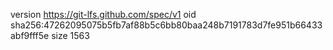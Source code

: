 version https://git-lfs.github.com/spec/v1
oid sha256:47262095075b5fb7af88b5c6bb80baa248b7191783d7fe951b66433abf9fff5e
size 1563
